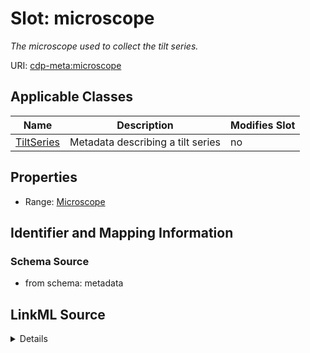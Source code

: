 

# Slot: microscope


_The microscope used to collect the tilt series._



URI: [cdp-meta:microscope](metadatamicroscope)



<!-- no inheritance hierarchy -->





## Applicable Classes

| Name | Description | Modifies Slot |
| --- | --- | --- |
| [TiltSeries](TiltSeries.md) | Metadata describing a tilt series |  no  |







## Properties

* Range: [Microscope](Microscope.md)





## Identifier and Mapping Information







### Schema Source


* from schema: metadata




## LinkML Source

<details>
```yaml
name: microscope
description: The microscope used to collect the tilt series.
from_schema: metadata
rank: 1000
alias: microscope
owner: TiltSeries
domain_of:
- TiltSeries
range: Microscope
inlined: true
inlined_as_list: true

```
</details>